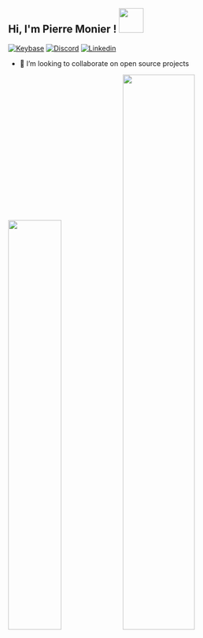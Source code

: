 <h2> Hi, I'm Pierre Monier ! <img src="https://media.giphy.com/media/mGcNjsfWAjY5AEZNw6/giphy.gif" width="50"></h2>

[![Keybase](https://img.shields.io/badge/keybase-33a0ff?style=flat-square&logo=Keybase&logoColor=white&link=https://keybase.io/pmonier)](https://keybase.io/pmonier)
[![Discord](https://img.shields.io/badge/discord-5865f2?style=flat-square&logo=Discord&logoColor=white&link=https://discord.com/users/338345652939390978)](https://discord.com/users/338345652939390978)
[![Linkedin](https://img.shields.io/badge/linkedin-5ab0f7?style=flat-square&logo=Linkedin&logoColor=white&link=https://www.linkedin.com/in/pierre-monier-026aa3174/)](https://www.linkedin.com/in/pierre-monier-026aa3174/)

- 👯 I’m looking to collaborate on open source projects

<img width="46.2%" src="https://github-readme-stats.vercel.app/api/top-langs/?username=Pierre-Monier&title_color=fff&icon_color=63a2ff&text_color=fff&bg_color=151515&layout=compact" /><img width="53.8%" src="https://github-readme-stats.vercel.app/api?username=Pierre-Monier&show_icons=true&title_color=fff&icon_color=63a2ff&text_color=fff&bg_color=151515&count_private=true" />
